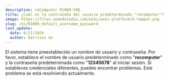 ```yaml
---
description: reComputer R1000-FAQ
title: ¿Cuál es la contraseña del usuario predeterminado "recomputer"?
image: https://files.seeedstudio.com/wiki/wiki-platform/S-tempor.png
slug: /es/R1000_default_username_password
last_update: 
  date: 6/21/2024
  author: Harrison Xu
---
```


<!-- ### P1: ¿Cuál es la contraseña del usuario predeterminado "recomputer"? -->

El sistema tiene preestablecido un nombre de usuario y contraseña. Por favor, establece el nombre de usuario predeterminado como "**recomputer**" y la contraseña predeterminada como "**12345678**" al iniciar sesión. Si estableces credenciales diferentes, puedes encontrar problemas. Este problema se está resolviendo actualmente.